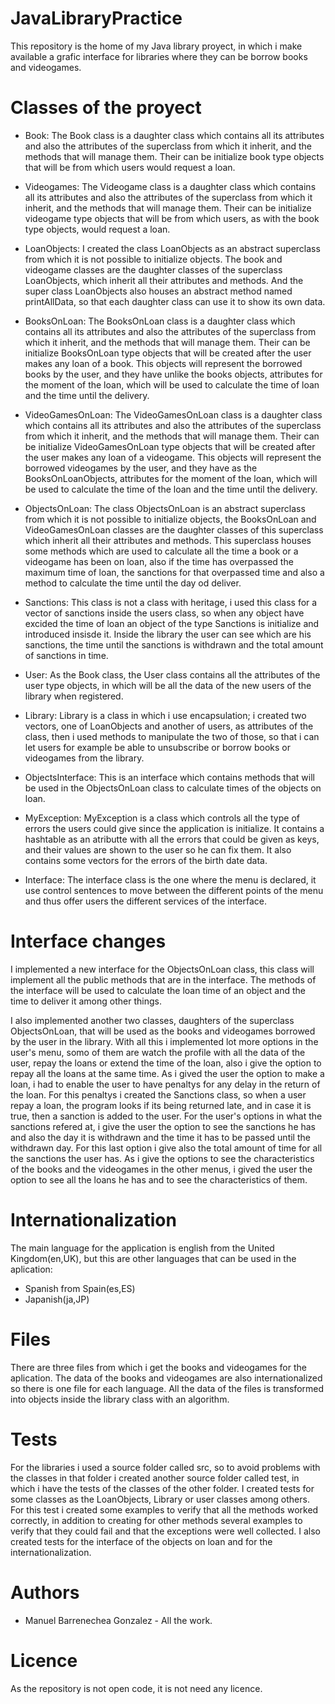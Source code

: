 # JavaLibraryPractice
This repository is the home of my Java library proyect, in which i make available a grafic interface for libraries where they can be borrow books and videogames.

# Classes of the proyect
- Book: The Book class is a daughter class which contains all its attributes and also the attributes of the superclass from which it inherit, and the methods that will manage them. Their can be initialize book type objects that will be from which users would request a loan.

- Videogames: The Videogame class is a daughter class which contains all its attributes and also the attributes of the superclass from which it inherit, and the methods that will manage them. Their can be initialize videogame type objects that will be from which users, as with the book type objects, would request a loan.

- LoanObjects: I created the class LoanObjects as an abstract superclass from which it is not possible to initialize objects. The book and videogame classes are the daughter classes of the superclass LoanObjects, which inherit all their attributes and methods. And the super class LoanObjects also houses an abstract method named printAllData, so that each daughter class can use it to show its own data.

- BooksOnLoan: The BooksOnLoan class is a daughter class which contains all its attributes and also the attributes of the superclass from which it inherit, and the methods that will manage them. Their can be initialize BooksOnLoan type objects that will be created after the user makes any loan of a book. This objects will represent the borrowed books by the user, and they have unlike the books objects, attributes for the moment of the loan, which will be used to calculate the time of loan and the time until the delivery.

- VideoGamesOnLoan: The VideoGamesOnLoan class is a daughter class which contains all its attributes and also the attributes of the superclass from which it inherit, and the methods that will manage them. Their can be initialize VideoGamesOnLoan type objects that will be created after the user makes any loan of a videogame. This objects will represent the borrowed videogames by the user, and they have as the BooksOnLoanObjects, attributes for the moment of the loan, which will be used to calculate the time of the loan and the time until the delivery.

- ObjectsOnLoan: The class ObjectsOnLoan is an abstract superclass from which it is not possible to initialize objects, the BooksOnLoan and VideoGamesOnLoan classes are the daughter classes of this superclass which inherit all their attributes and methods. This superclass houses some methods which are used to calculate all the time a book or a videogame has been on loan, also if the time has overpassed the maximum time of loan, the sanctions for that overpassed time and also a method to calculate the time until the day od deliver.

- Sanctions: This class is not a class with heritage, i used this class for a vector of sanctions inside the users class, so when any object have excided the time of loan an object of the type Sanctions is initialize and introduced insisde it. Inside the library the user can see which are his sanctions, the time until the sanctions is withdrawn and the total amount of sanctions in time.

- User: As the Book class, the User class contains all the attributes of the user type objects, in which will be all the data of the new users of the library when registered.

- Library: Library is a class in which i use encapsulation; i created two vectors, one of LoanObjects and another of users, as attributes of the class, then i used methods to manipulate the two of those, so that i can let users for example be able to unsubscribe or borrow books or videogames from the library.

- ObjectsInterface: This is an interface which contains methods that will be used in the ObjectsOnLoan class to calculate times of the objects on loan.

- MyException: MyException is a class which controls all the type of errors the users could give since the application is initialize. It contains a hashtable as an atributte with all the errors that could be given as keys, and their values are shown to the user so he can fix them. It also contains some vectors for the errors of the birth date data.

- Interface: The interface class is the one where the menu is declared, it use control sentences to move between the different points of the menu and thus offer users the different services of the interface.

# Interface changes
I implemented a new interface for the ObjectsOnLoan class, this class will implement all the public methods that are in the interface. The methods of the interface will be used to calculate the loan time of an object and the time to deliver it among other things.

I also implemented another two classes, daughters of the superclass ObjectsOnLoan, that will be used as the books and videogames borrowed by the user in the library.
With all this i implemented lot more options in the user's menu, somo of them are watch the profile with all the data of the user, repay the loans or extend the time of the loan, also i give the option to repay all the loans at the same time.
As i gived the user the option to make a loan, i had to enable the user to have penaltys for any delay in the return of the loan. For this penaltys i created the Sanctions class, so when a user repay a loan, the program looks if its being returned late, and in case it is true, then a sanction is added to the user.
For the user's options in what the sanctions refered at, i give the user the option to see the sanctions he has and also the day it is withdrawn and the time it has to be passed until the withdrawn day. For this last option i give also the total amount of time for all the sanctions the user has.
As i give the options to see the characteristics of the books and the videogames in the other menus, i gived the user the option to see all the loans he has and to see the characteristics of them.

# Internationalization
The main language for the application is english from the United Kingdom(en,UK), but this are other languages that can be used in the aplication:
- Spanish from Spain(es,ES)
- Japanish(ja,JP)

# Files
There are three files from which i get the books and videogames for the aplication. The data of the books and videogames are also internationalized so there is one file for each language. All the data of the files is transformed into objects inside the library class with an algorithm.

# Tests
For the libraries i used a source folder called src, so to avoid problems with the classes in that folder i created another source folder called test, in which i have the tests of the classes of the other folder.
I created tests for some classes as the LoanObjects, Library or user classes among others. For this test i created some examples to verify that all the methods worked correctly, in addition to creating for other methods several examples to verify that they could fail and that the exceptions were well collected.
I also created tests for the interface of the objects on loan and for the internationalization.

# Authors
- Manuel Barrenechea Gonzalez - All the work.

# Licence
As the repository is not open code, it is not need any licence.
